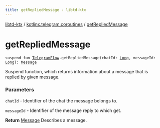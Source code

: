 ```yaml
---
title: getRepliedMessage - libtd-ktx
---
```


[libtd-ktx](../index.html) / [kotlinx.telegram.coroutines](index.html) / [getRepliedMessage](./get-replied-message.html)

# getRepliedMessage

`suspend fun `[`TelegramFlow`](../kotlinx.telegram.core/-telegram-flow/index.html)`.getRepliedMessage(chatId: `[`Long`](https://kotlinlang.org/api/latest/jvm/stdlib/kotlin/-long/index.html)`, messageId: `[`Long`](https://kotlinlang.org/api/latest/jvm/stdlib/kotlin/-long/index.html)`): `[`Message`](https://tdlibx.github.io/td/docs/org/drinkless/td/libcore/telegram/TdApi/Message.html)

Suspend function, which returns information about a message that is replied by given message.

### Parameters

`chatId` - Identifier of the chat the message belongs to.

`messageId` - Identifier of the message reply to which get.

**Return**
[Message](https://tdlibx.github.io/td/docs/org/drinkless/td/libcore/telegram/TdApi/Message.html) Describes a message.

